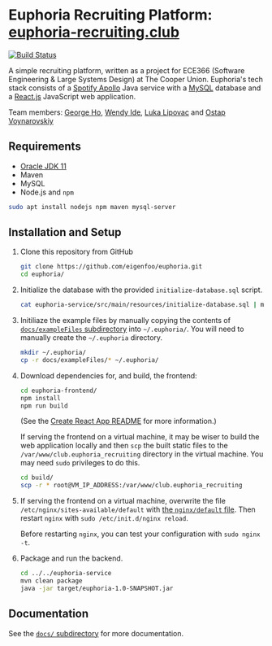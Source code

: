 # Euphoria Recruiting Platform: [euphoria-recruiting.club](http://euphoria-recruiting.club/)

[![Build Status](https://travis-ci.org/eigenfoo/euphoria.svg?branch=master)](https://travis-ci.org/eigenfoo/euphoria)

A simple recruiting platform, written as a project for ECE366 (Software
Engineering & Large Systems Design) at The Cooper Union. Euphoria's tech stack
consists of a [Spotify Apollo](https://github.com/spotify/apollo) Java service
with a [MySQL](https://www.mysql.com/) database and a
[React.js](https://github.com/facebook/create-react-app) JavaScript web
application. 

Team members: [George Ho](https://github.com/eigenfoo), [Wendy Ide](https://github.com/wside), [Luka Lipovac](https://github.com/lipovac) and [Ostap Voynarovskiy](https://github.com/ostapstephan)

## Requirements

- [Oracle JDK 11](https://www.oracle.com/technetwork/java/javase/downloads/jdk11-downloads-5066655.html)
- Maven
- MySQL
- Node.js and `npm`

```bash
sudo apt install nodejs npm maven mysql-server
```

## Installation and Setup

1. Clone this repository from GitHub

    ```bash
    git clone https://github.com/eigenfoo/euphoria.git
    cd euphoria/
    ```

2. Initialize the database with the provided `initialize-database.sql` script.

    ```bash
    cat euphoria-service/src/main/resources/initialize-database.sql | mysql -u root -p
    ```

3. Initiliaze the example files by manually copying the contents of
   [`docs/exampleFiles`
   subdirectory](https://github.com/eigenfoo/euphoria/tree/master/docs/exampleFiles)
   into `~/.euphoria/`. You will need to manually create the `~/.euphoria`
   directory.

   ```bash
   mkdir ~/.euphoria/
   cp -r docs/exampleFiles/* ~/.euphoria/
   ```

4. Download dependencies for, and build, the frontend:

    ```bash
    cd euphoria-frontend/
    npm install
    npm run build
    ```

   (See the [Create React App
   README](https://github.com/eigenfoo/euphoria/blob/master/euphoria-frontend/README.md)
   for more information.)

   If serving the frontend on a virtual machine, it may be wiser to build the
   web application locally and then `scp` the built static files to the
   `/var/www/club.euphoria_recruiting` directory in the virtual machine. You may
   need `sudo` privileges to do this.

   ```bash
   cd build/
   scp -r * root@VM_IP_ADDRESS:/var/www/club.euphoria_recruiting
   ```

5. If serving the frontend on a virtual machine, overwrite the file
   `/etc/nginx/sites-available/default` with [the `nginx/default`
   file](https://github.com/eigenfoo/euphoria/blob/master/nginx/default). Then
   restart `nginx` with `sudo /etc/init.d/nginx reload`.

   Before restarting `nginx`, you can test your configuration with `sudo nginx
   -t`.

6. Package and run the backend.

    ```bash
    cd ../../euphoria-service
    mvn clean package
    java -jar target/euphoria-1.0-SNAPSHOT.jar
    ```

## Documentation

See the [`docs/`
subdirectory](https://github.com/eigenfoo/euphoria/tree/master/docs) for more
documentation.
